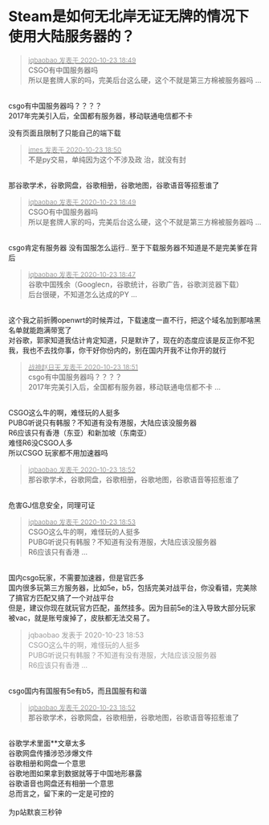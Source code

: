 # Steam是如何无北岸无证无牌的情况下使用大陆服务器的？


<div class="quote"><blockquote><font size="2"><a href="https://www.hostloc.com/forum.php?mod=redirect&amp;goto=findpost&amp;pid=9342540&amp;ptid=757711" target="_blank"><font color="#999999">jqbaobao 发表于 2020-10-23 18:49</font></a></font><br />
CSGO有中国服务器吗 <br />
所以是套牌人家的吗，完美后台这么硬，这个不就是第三方棉被服务器吗 ...</blockquote></div><br />
csgo有中国服务器吗？？？？<br />
2017年完美引入后，全国都有服务器，移动联通电信都不卡

没有页面且限制了只能自己的端下载

<div class="quote"><blockquote><font size="2"><a href="https://www.hostloc.com/forum.php?mod=redirect&amp;goto=findpost&amp;pid=9342551&amp;ptid=757711" target="_blank"><font color="#999999">imes 发表于 2020-10-23 18:50</font></a></font><br />
不是py交易，单纯因为这个不涉及政 治，就没有封</blockquote></div><br />
那谷歌学术，谷歌网盘，谷歌相册，谷歌地图，谷歌语音等招惹谁了<img src="static/image/smiley/default/lol.gif" smilieid="12" border="0" alt="" />

<div class="quote"><blockquote><font size="2"><a href="https://www.hostloc.com/forum.php?mod=redirect&amp;goto=findpost&amp;pid=9342540&amp;ptid=757711" target="_blank"><font color="#999999">jqbaobao 发表于 2020-10-23 18:49</font></a></font><br />
CSGO有中国服务器吗 <br />
所以是套牌人家的吗，完美后台这么硬，这个不就是第三方棉被服务器吗 ...</blockquote></div><br />
 csgo肯定有服务器 没有国服怎么运行.. 至于下载服务器不知道是不是完美爹在背后<img src="static/image/smiley/default/lol.gif" smilieid="12" border="0" alt="" /> 

<div class="quote"><blockquote><font size="2"><a href="https://www.hostloc.com/forum.php?mod=redirect&amp;goto=findpost&amp;pid=9342533&amp;ptid=757711" target="_blank"><font color="#999999">jqbaobao 发表于 2020-10-23 18:47</font></a></font><br />
谷歌中国残余（Googlecn，谷歌统计，谷歌广告，谷歌浏览器下载）<br />
后台很硬，不知道怎么达成的PY ...</blockquote></div><br />
这个我之前折腾openwrt的时候弄过，下载速度一直不行，把这个域名加到那啥黑名单就能跑满带宽了<br />
对谷歌，郭家知道我估计肯定知道，只是默许了，现在的态度应该是反正你不犯我，我也不去找你事，你干好你份内的，别在国内开我不让你开的就行<img src="static/image/smiley/default/lol.gif" smilieid="12" border="0" alt="" />

<div class="quote"><blockquote><font size="2"><a href="https://www.hostloc.com/forum.php?mod=redirect&amp;goto=findpost&amp;pid=9342560&amp;ptid=757711" target="_blank"><font color="#999999">战神赵日天 发表于 2020-10-23 18:51</font></a></font><br />
csgo有中国服务器吗？？？？<br />
2017年完美引入后，全国都有服务器，移动联通电信都不卡 ...</blockquote></div><br />
CSGO这么牛的啊，难怪玩的人挺多<br />
PUBG听说只有韩服？不知道有没有港服，大陆应该没服务器<br />
R6应该只有香港（东亚）和新加坡（东南亚）<img src="static/image/smiley/default/lol.gif" smilieid="12" border="0" alt="" /><br />
难怪R6没CSGO人多<br />
所以CSGO 玩家都不用加速器吗

<div class="quote"><blockquote><font size="2"><a href="https://www.hostloc.com/forum.php?mod=redirect&amp;goto=findpost&amp;pid=9342565&amp;ptid=757711" target="_blank"><font color="#999999">jqbaobao 发表于 2020-10-23 18:52</font></a></font><br />
那谷歌学术，谷歌网盘，谷歌相册，谷歌地图，谷歌语音等招惹谁了</blockquote></div><br />
危害GJ信息安全，同理可证

<div class="quote"><blockquote><font size="2"><a href="https://www.hostloc.com/forum.php?mod=redirect&amp;goto=findpost&amp;pid=9342574&amp;ptid=757711" target="_blank"><font color="#999999">jqbaobao 发表于 2020-10-23 18:53</font></a></font><br />
CSGO这么牛的啊，难怪玩的人挺多<br />
PUBG听说只有韩服？不知道有没有港服，大陆应该没服务器<br />
R6应该只有香港 ...</blockquote></div><br />
国内csgo玩家，不需要加速器，但是官匹多<br />
国内很多玩第三方服务器，比如5e，b5，包括完美对战平台，你没看错，完美除了搞官方匹配又搞了一个对战平台<br />
但是，建议你现在就玩官方匹配，虽然挂多。因为目前5e的注入导致大部分玩家被vac，就是账号废掉了，皮肤都无法交易了。

<div class="quote"><blockquote><font color="#999999">jqbaobao 发表于 2020-10-23 18:53</font><br />
<font color="#999999">CSGO这么牛的啊，难怪玩的人挺多<br />
PUBG听说只有韩服？不知道有没有港服，大陆应该没服务器<br />
R6应该只有香港 ...</font></blockquote></div><br />
csgo国内有国服有5e有b5，而且国服有和谐

<div class="quote"><blockquote><font size="2"><a href="https://www.hostloc.com/forum.php?mod=redirect&amp;goto=findpost&amp;pid=9342565&amp;ptid=757711" target="_blank"><font color="#999999">jqbaobao 发表于 2020-10-23 18:52</font></a></font><br />
那谷歌学术，谷歌网盘，谷歌相册，谷歌地图，谷歌语音等招惹谁了</blockquote></div><br />
谷歌学术里面**文章太多<br />
谷歌网盘传播涉恐涉爆文件<br />
谷歌相册和网盘一个意思<br />
谷歌地图如果拿到数据就等于中国地形暴露<br />
谷歌语音也网盘还有相册一个意思<br />
总而言之，留下来的一定是可控的<br />
<br />
为p站默哀三秒钟
